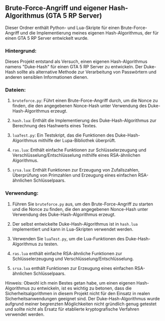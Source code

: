 ## Brute-Force-Angriff und eigener Hash-Algorithmus (GTA 5 RP Server)

Dieser Ordner enthält Python- und Lua-Skripte für einen Brute-Force-Angriff und die Implementierung meines eigenen Hash-Algorithmus, der für einen GTA 5 RP Server entwickelt wurde.

### Hintergrund:

Dieses Projekt entstand als Versuch, einen eigenen Hash-Algorithmus namens "Duke-Hash" für einen GTA 5 RP Server zu entwickeln. Der Duke-Hash sollte als alternative Methode zur Verarbeitung von Passwörtern und anderen sensiblen Informationen dienen.

### Dateien:

1. `bruteforce.py`: Führt einen Brute-Force-Angriff durch, um die Nonce zu finden, die den angegebenen Nonce-Hash unter Verwendung des Duke-Hash-Algorithmus erzeugt.

2. `hash.lua`: Enthält die Implementierung des Duke-Hash-Algorithmus zur Berechnung des Hashwerts eines Textes.

3. `luaTest.py`: Ein Testskript, das die Funktionen des Duke-Hash-Algorithmus mithilfe der Lupa-Bibliothek überprüft.

4. `ras.lua`: Enthält einfache Funktionen zur Schlüsselerzeugung und Verschlüsselung/Entschlüsselung mithilfe eines RSA-ähnlichen Algorithmus.

5. `srsa.lua`: Enthält Funktionen zur Erzeugung von Zufallszahlen, Überprüfung von Primzahlen und Erzeugung eines einfachen RSA-ähnlichen Schlüsselpaars.

### Verwendung:

1. Führen Sie `bruteforce.py` aus, um den Brute-Force-Angriff zu starten und die Nonce zu finden, die den angegebenen Nonce-Hash unter Verwendung des Duke-Hash-Algorithmus erzeugt.

2. Der selbst entwickelte Duke-Hash-Algorithmus ist in `hash.lua` implementiert und kann in Lua-Skripten verwendet werden.

3. Verwenden Sie `luaTest.py`, um die Lua-Funktionen des Duke-Hash-Algorithmus zu testen.

4. `ras.lua` enthält einfache RSA-ähnliche Funktionen zur Schlüsselerzeugung und Verschlüsselung/Entschlüsselung.

5. `srsa.lua` enthält Funktionen zur Erzeugung eines einfachen RSA-ähnlichen Schlüsselpaars.

Hinweis: Obwohl ich mein Bestes getan habe, um einen eigenen Hash-Algorithmus zu entwickeln, ist es wichtig zu betonen, dass die Sicherheitsalgorithmen in diesem Projekt nicht für den Einsatz in realen Sicherheitsanwendungen geeignet sind. Der Duke-Hash-Algorithmus wurde aufgrund meiner begrenzten Möglichkeiten nicht gründlich genug getestet und sollte nicht als Ersatz für etablierte kryptografische Verfahren verwendet werden.

